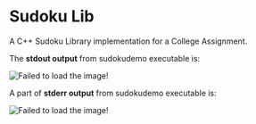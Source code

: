 # Sudoku Lib
A C++ Sudoku Library implementation for a College Assignment.

The **stdout output** from sudokudemo executable is:

![Failed to load the image!](https://i.imgur.com/oIcvQ3f.png "STDOUT")

A part of **stderr output** from sudokudemo executable is:

![Failed to load the image!](https://i.imgur.com/SGMpXKD.png "STDERR")
